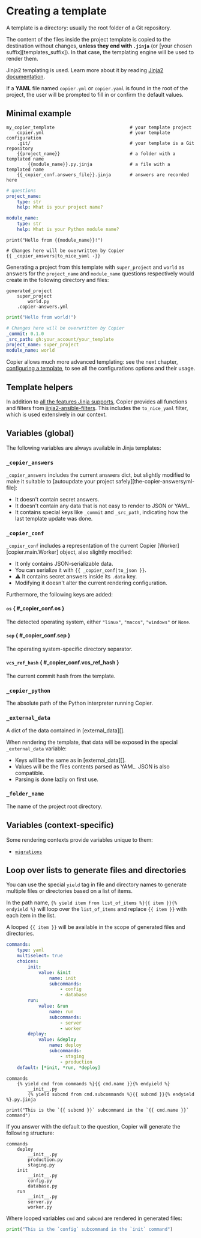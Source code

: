# Creating a template

A template is a directory: usually the root folder of a Git repository.

The content of the files inside the project template is copied to the destination
without changes, **unless they end with `.jinja`** (or [your chosen
suffix][templates_suffix]). In that case, the templating engine will be used to render
them.

Jinja2 templating is used. Learn more about it by reading
[Jinja2 documentation](https://jinja.palletsprojects.com/).

If a **YAML** file named `copier.yml` or `copier.yaml` is found in the root of the
project, the user will be prompted to fill in or confirm the default values.

## Minimal example

```tree result="shell"
my_copier_template                            # your template project
    copier.yml                                # your template configuration
    .git/                                     # your template is a Git repository
    {{project_name}}                          # a folder with a templated name
        {{module_name}}.py.jinja              # a file with a templated name
    {{_copier_conf.answers_file}}.jinja       # answers are recorded here
```

```yaml title="copier.yml"
# questions
project_name:
    type: str
    help: What is your project name?

module_name:
    type: str
    help: What is your Python module name?
```

```python+jinja title="{{project_name}}/{{module_name}}.py.jinja"
print("Hello from {{module_name}}!")
```

```yaml+jinja title="{{_copier_conf.answers_file}}.jinja"
# Changes here will be overwritten by Copier
{{ _copier_answers|to_nice_yaml -}}
```

Generating a project from this template with `super_project` and `world` as answers for
the `project_name` and `module_name` questions respectively would create in the
following directory and files:

```tree result="shell"
generated_project
    super_project
        world.py
    .copier-answers.yml
```

```python title="super_project/world.py"
print("Hello from world!")
```

```yaml title=".copier-answers.yml"
# Changes here will be overwritten by Copier
_commit: 0.1.0
_src_path: gh:your_account/your_template
project_name: super_project
module_name: world
```

Copier allows much more advanced templating: see the next chapter,
[configuring a template](configuring.md), to see all the configurations options and
their usage.

## Template helpers

In addition to
[all the features Jinja supports](https://jinja.palletsprojects.com/en/3.1.x/templates/),
Copier provides all functions and filters from
[jinja2-ansible-filters](https://gitlab.com/dreamer-labs/libraries/jinja2-ansible-filters/).
This includes the `to_nice_yaml` filter, which is used extensively in our context.

## Variables (global)

The following variables are always available in Jinja templates:

### `_copier_answers`

`_copier_answers` includes the current answers dict, but slightly modified to make it
suitable to [autoupdate your project safely][the-copier-answersyml-file]:

-   It doesn't contain secret answers.
-   It doesn't contain any data that is not easy to render to JSON or YAML.
-   It contains special keys like `_commit` and `_src_path`, indicating how the last
    template update was done.

### `_copier_conf`

`_copier_conf` includes a representation of the current Copier
[Worker][copier.main.Worker] object, also slightly modified:

-   It only contains JSON-serializable data.
-   You can serialize it with `{{ _copier_conf|to_json }}`.
-   ⚠️ It contains secret answers inside its `.data` key.
-   Modifying it doesn't alter the current rendering configuration.

Furthermore, the following keys are added:

#### `os` { #\_copier_conf.os }

The detected operating system, either `"linux"`, `"macos"`, `"windows"` or `None`.

#### `sep` { #\_copier_conf.sep }

The operating system-specific directory separator.

#### `vcs_ref_hash` { #\_copier_conf.vcs_ref_hash }

The current commit hash from the template.

### `_copier_python`

The absolute path of the Python interpreter running Copier.

### `_external_data`

A dict of the data contained in [external_data][].

When rendering the template, that data will be exposed in the special `_external_data`
variable:

-   Keys will be the same as in [external_data][].
-   Values will be the files contents parsed as YAML. JSON is also compatible.
-   Parsing is done lazily on first use.

### `_folder_name`

The name of the project root directory.

## Variables (context-specific)

Some rendering contexts provide variables unique to them:

-   [`migrations`](configuring.md#migrations)

## Loop over lists to generate files and directories

You can use the special `yield` tag in file and directory names to generate multiple
files or directories based on a list of items.

In the path name, `{% yield item from list_of_items %}{{ item }}{% endyield %}` will
loop over the `list_of_items` and replace `{{ item }}` with each item in the list.

A looped `{{ item }}` will be available in the scope of generated files and directories.

```yaml title="copier.yml"
commands:
    type: yaml
    multiselect: true
    choices:
        init:
            value: &init
                name: init
                subcommands:
                    - config
                    - database
        run:
            value: &run
                name: run
                subcommands:
                    - server
                    - worker
        deploy:
            value: &deploy
                name: deploy
                subcommands:
                    - staging
                    - production
    default: [*init, *run, *deploy]
```

```tree result="shell"
commands
    {% yield cmd from commands %}{{ cmd.name }}{% endyield %}
        __init__.py
        {% yield subcmd from cmd.subcommands %}{{ subcmd }}{% endyield %}.py.jinja
```

```python+jinja title="{% yield subcmd from cmd.subcommands %}{{ subcmd }}{% endyield %}.py.jinja"
print("This is the `{{ subcmd }}` subcommand in the `{{ cmd.name }}` command")
```

If you answer with the default to the question, Copier will generate the following
structure:

```tree result="shell"
commands
    deploy
        __init__.py
        production.py
        staging.py
    init
        __init__.py
        config.py
        database.py
    run
        __init__.py
        server.py
        worker.py
```

Where looped variables `cmd` and `subcmd` are rendered in generated files:

```python title="commands/init/config.py"
print("This is the `config` subcommand in the `init` command")
```
